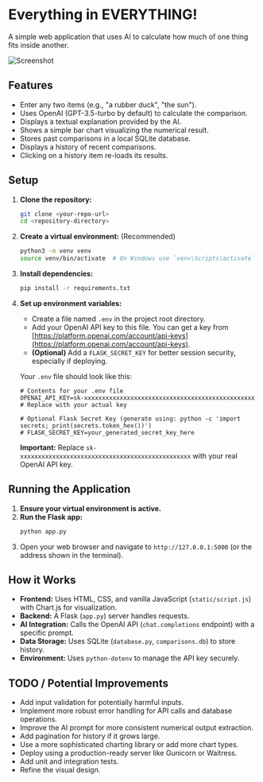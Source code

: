 # Everything in EVERYTHING!

A simple web application that uses AI to calculate how much of one thing fits inside another.

![Screenshot](app_screenshot.png) <!-- Add a screenshot later if possible -->

## Features

*   Enter any two items (e.g., "a rubber duck", "the sun").
*   Uses OpenAI (GPT-3.5-turbo by default) to calculate the comparison.
*   Displays a textual explanation provided by the AI.
*   Shows a simple bar chart visualizing the numerical result.
*   Stores past comparisons in a local SQLite database.
*   Displays a history of recent comparisons.
*   Clicking on a history item re-loads its results.

## Setup

1.  **Clone the repository:**
    ```bash
    git clone <your-repo-url>
    cd <repository-directory>
    ```

2.  **Create a virtual environment:** (Recommended)
    ```bash
    python3 -m venv venv
    source venv/bin/activate  # On Windows use `venv\Scripts\activate`
    ```

3.  **Install dependencies:**
    ```bash
    pip install -r requirements.txt
    ```

4.  **Set up environment variables:**
    *   Create a file named `.env` in the project root directory.
    *   Add your OpenAI API key to this file. You can get a key from [https://platform.openai.com/account/api-keys](https://platform.openai.com/account/api-keys).
    *   **(Optional)** Add a `FLASK_SECRET_KEY` for better session security, especially if deploying.

    Your `.env` file should look like this:

    ```env
    # Contents for your .env file
    OPENAI_API_KEY=sk-xxxxxxxxxxxxxxxxxxxxxxxxxxxxxxxxxxxxxxxxxxxxxxxx # Replace with your actual key

    # Optional Flask Secret Key (generate using: python -c 'import secrets; print(secrets.token_hex())')
    # FLASK_SECRET_KEY=your_generated_secret_key_here
    ```
    **Important:** Replace `sk-xxxxxxxxxxxxxxxxxxxxxxxxxxxxxxxxxxxxxxxxxxxxxxxx` with your real OpenAI API key.

## Running the Application

1.  **Ensure your virtual environment is active.**
2.  **Run the Flask app:**
    ```bash
    python app.py
    ```
3.  Open your web browser and navigate to `http://127.0.0.1:5000` (or the address shown in the terminal).

## How it Works

*   **Frontend:** Uses HTML, CSS, and vanilla JavaScript (`static/script.js`) with Chart.js for visualization.
*   **Backend:** A Flask (`app.py`) server handles requests.
*   **AI Integration:** Calls the OpenAI API (`chat.completions` endpoint) with a specific prompt.
*   **Data Storage:** Uses SQLite (`database.py`, `comparisons.db`) to store history.
*   **Environment:** Uses `python-dotenv` to manage the API key securely.

## TODO / Potential Improvements

*   Add input validation for potentially harmful inputs.
*   Implement more robust error handling for API calls and database operations.
*   Improve the AI prompt for more consistent numerical output extraction.
*   Add pagination for history if it grows large.
*   Use a more sophisticated charting library or add more chart types.
*   Deploy using a production-ready server like Gunicorn or Waitress.
*   Add unit and integration tests.
*   Refine the visual design. 